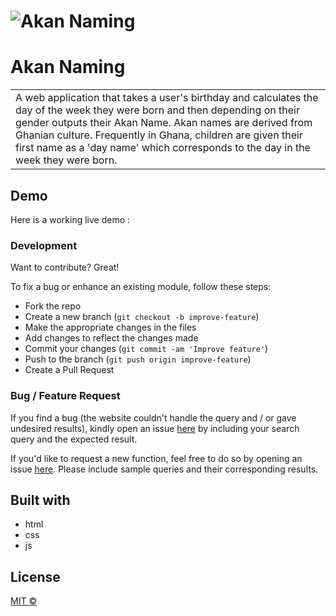 # ![Akan Naming](https://github.com/REAGAN2020/AkanNaming)
# Akan Naming
<table>
<tr>
<td>
A web application that takes a user's birthday and calculates the day of the week they were born and then depending on their gender outputs their Akan Name. Akan names are derived from Ghanian culture. Frequently in Ghana, children are given their first name as a 'day name' which corresponds to the day in the week they were born.
</td>
</tr>
</table>


## Demo
Here is a working live demo :  

### Development
Want to contribute? Great!

To fix a bug or enhance an existing module, follow these steps:

- Fork the repo
- Create a new branch (`git checkout -b improve-feature`)
- Make the appropriate changes in the files
- Add changes to reflect the changes made
- Commit your changes (`git commit -am 'Improve feature'`)
- Push to the branch (`git push origin improve-feature`)
- Create a Pull Request 

### Bug / Feature Request

If you find a bug (the website couldn't handle the query and / or gave undesired results), kindly open an issue [here](https://github.com/REAGAN2020/AkanNaming) by including your search query and the expected result.

If you'd like to request a new function, feel free to do so by opening an issue [here](https://github.com/REAGAN2020/AkanNaming). Please include sample queries and their corresponding results.

## Built with 

- html
- css
- js

## License

[MIT © ](https://github.com/REAGAN2020/AkanNaming/blob/master/LICENSE.md)

